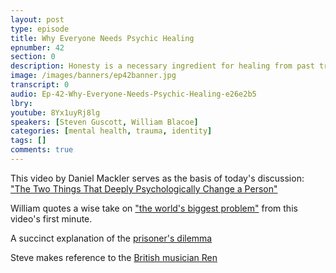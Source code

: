 ```yaml
---
layout: post
type: episode
title: Why Everyone Needs Psychic Healing
epnumber: 42
section: 0
description: Honesty is a necessary ingredient for healing from past traumas, mainly honesty with yourself. If other people become disagreeable because you are learning to understand your self better, do you prefer to fit in and comply with societal norms or are you prepared to sacrifice those things for clarity about who you are and what the actual purpose of your life is? We are all under this spell to a smaller or larger degree. Breaking it is the concern of evey human being.
image: /images/banners/ep42banner.jpg
transcript: 0
audio: Ep-42-Why-Everyone-Needs-Psychic-Healing-e26e2b5
lbry:
youtube: 8Yx1uyRj8lg
speakers: [Steven Guscott, William Blacoe]
categories: [mental health, trauma, identity]
tags: []
comments: true
---
```

This video by Daniel Mackler serves as the basis of today's discussion:
<a href="https://m.youtube.com/watch?v=xyqcqjwHcis">"The Two Things That Deeply Psychologically Change a Person"</a>

William quotes a wise take on <a href="https://www.youtube.com/watch?v=uCldjIVqxAU">"the world's biggest problem"</a> from this video's first minute.

A succinct explanation of the <a href="https://www.youtube.com/watch?v=NdITTDl5coE">prisoner's dilemma</a>

Steve makes reference to the <a href="https://youtu.be/s_nc1IVoMxc">British musician Ren</a>